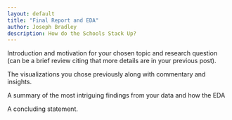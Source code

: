 ```yaml
---
layout: default
title: "Final Report and EDA"
author: Joseph Bradley
description: How do the Schools Stack Up?
---
```

Introduction and motivation for your chosen topic and research question (can be a brief review citing that more details are in your previous post).

The visualizations you chose previously along with commentary and insights.

A summary of the most intriguing findings from your data and how the EDA

A concluding statement.
